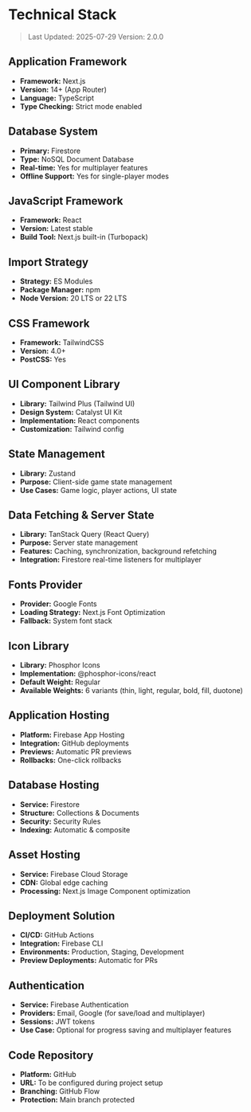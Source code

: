 # Technical Stack

> Last Updated: 2025-07-29
> Version: 2.0.0

## Application Framework
- **Framework:** Next.js
- **Version:** 14+ (App Router)
- **Language:** TypeScript
- **Type Checking:** Strict mode enabled

## Database System
- **Primary:** Firestore
- **Type:** NoSQL Document Database
- **Real-time:** Yes for multiplayer features
- **Offline Support:** Yes for single-player modes

## JavaScript Framework
- **Framework:** React
- **Version:** Latest stable
- **Build Tool:** Next.js built-in (Turbopack)

## Import Strategy
- **Strategy:** ES Modules
- **Package Manager:** npm
- **Node Version:** 20 LTS or 22 LTS

## CSS Framework
- **Framework:** TailwindCSS
- **Version:** 4.0+
- **PostCSS:** Yes

## UI Component Library
- **Library:** Tailwind Plus (Tailwind UI)
- **Design System:** Catalyst UI Kit
- **Implementation:** React components
- **Customization:** Tailwind config

## State Management
- **Library:** Zustand
- **Purpose:** Client-side game state management
- **Use Cases:** Game logic, player actions, UI state

## Data Fetching & Server State
- **Library:** TanStack Query (React Query)
- **Purpose:** Server state management
- **Features:** Caching, synchronization, background refetching
- **Integration:** Firestore real-time listeners for multiplayer

## Fonts Provider
- **Provider:** Google Fonts
- **Loading Strategy:** Next.js Font Optimization
- **Fallback:** System font stack

## Icon Library
- **Library:** Phosphor Icons
- **Implementation:** @phosphor-icons/react
- **Default Weight:** Regular
- **Available Weights:** 6 variants (thin, light, regular, bold, fill, duotone)

## Application Hosting
- **Platform:** Firebase App Hosting
- **Integration:** GitHub deployments
- **Previews:** Automatic PR previews
- **Rollbacks:** One-click rollbacks

## Database Hosting
- **Service:** Firestore
- **Structure:** Collections & Documents
- **Security:** Security Rules
- **Indexing:** Automatic & composite

## Asset Hosting
- **Service:** Firebase Cloud Storage
- **CDN:** Global edge caching
- **Processing:** Next.js Image Component optimization

## Deployment Solution
- **CI/CD:** GitHub Actions
- **Integration:** Firebase CLI
- **Environments:** Production, Staging, Development
- **Preview Deployments:** Automatic for PRs

## Authentication
- **Service:** Firebase Authentication
- **Providers:** Email, Google (for save/load and multiplayer)
- **Sessions:** JWT tokens
- **Use Case:** Optional for progress saving and multiplayer features

## Code Repository
- **Platform:** GitHub
- **URL:** To be configured during project setup
- **Branching:** GitHub Flow
- **Protection:** Main branch protected